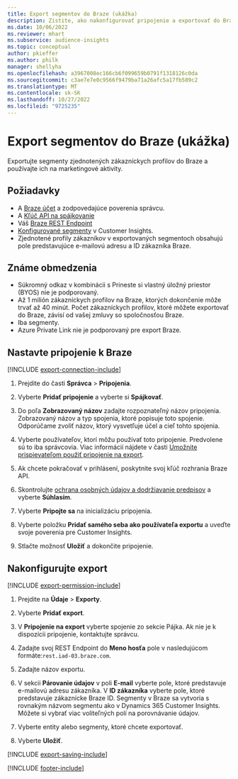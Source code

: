 ```yaml
---
title: Export segmentov do Braze (ukážka)
description: Zistite, ako nakonfigurovať pripojenie a exportovať do Braze.
ms.date: 10/06/2022
ms.reviewer: mhart
ms.subservice: audience-insights
ms.topic: conceptual
author: pkieffer
ms.author: philk
manager: shellyha
ms.openlocfilehash: a3967008ec166cb6f099659b0791f1318126c0da
ms.sourcegitcommit: c3ae7e7e0c9566f9479ba71a26afc5a17fb589c2
ms.translationtype: MT
ms.contentlocale: sk-SK
ms.lasthandoff: 10/27/2022
ms.locfileid: "9725235"
---
```

# <a name="export-segments-to-braze-preview"></a>Export segmentov do Braze (ukážka)

Exportujte segmenty zjednotených zákazníckych profilov do Braze a používajte ich na marketingové aktivity.

## <a name="prerequisites"></a>Požiadavky

- A [Braze účet](https://www.braze.com/) a zodpovedajúce poverenia správcu.
- A [Kľúč API na spájkovanie](https://www.braze.com/docs/api/basics/)
- Váš [Braze REST Endpoint](https://www.braze.com/docs/api/basics/#api-definitions) 
- [Konfigurované segmenty](segments.md) v Customer Insights.
- Zjednotené profily zákazníkov v exportovaných segmentoch obsahujú pole predstavujúce e-mailovú adresu a ID zákazníka Braze.

## <a name="known-limitations"></a>Známe obmedzenia

- Súkromný odkaz v kombinácii s Prineste si vlastný úložný priestor (BYOS) nie je podporovaný.
- Až 1 milión zákazníckych profilov na Braze, ktorých dokončenie môže trvať až 40 minút. Počet zákazníckych profilov, ktoré môžete exportovať do Braze, závisí od vašej zmluvy so spoločnosťou Braze.
- Iba segmenty.
- Azure Private Link nie je podporovaný pre export Braze.

## <a name="set-up-connection-to-braze"></a>Nastavte pripojenie k Braze

[!INCLUDE [export-connection-include](includes/export-connection-admn.md)]

1. Prejdite do časti **Správca** > **Pripojenia**.

1. Vyberte **Pridať pripojenie** a vyberte si **Spájkovať**.

1. Do poľa **Zobrazovaný názov** zadajte rozpoznateľný názov pripojenia. Zobrazovaný názov a typ spojenia, ktoré popisuje toto spojenie. Odporúčame zvoliť názov, ktorý vysvetľuje účel a cieľ tohto spojenia.

1. Vyberte používateľov, ktorí môžu používať toto pripojenie. Predvolene sú to iba správcovia. Viac informácií nájdete v časti [Umožnite prispievateľom použiť pripojenie na export](connections.md#allow-contributors-to-use-a-connection-for-exports).

1. Ak chcete pokračovať v prihlásení, poskytnite svoj kľúč rozhrania Braze API.

1. Skontrolujte [ochrana osobných údajov a dodržiavanie predpisov](connections.md#data-privacy-and-compliance) a vyberte **Súhlasím**.

1. Vyberte **Pripojte sa** na inicializáciu pripojenia.

1. Vyberte položku **Pridať samého seba ako používateľa exportu** a uveďte svoje poverenia pre Customer Insights.

1. Stlačte možnosť **Uložiť** a dokončite pripojenie.

## <a name="configure-an-export"></a>Nakonfigurujte export

[!INCLUDE [export-permission-include](includes/export-permission.md)]

1. Prejdite na **Údaje** > **Exporty**.

1. Vyberte **Pridať export**.

1. V **Pripojenie na export** vyberte spojenie zo sekcie Pájka. Ak nie je k dispozícii pripojenie, kontaktujte správcu.

1. Zadajte svoj REST Endpoint do **Meno hosťa** pole v nasledujúcom formáte:`rest.iad-03.braze.com`.

1. Zadajte názov exportu.

1. V sekcii **Párovanie údajov** v poli **E-mail** vyberte pole, ktoré predstavuje e-mailovú adresu zákazníka. V **ID zákazníka** vyberte pole, ktoré predstavuje zákaznícke Braze ID. Segmenty v Braze sa vytvoria s rovnakým názvom segmentu ako v Dynamics 365 Customer Insights. Môžete si vybrať viac voliteľných polí na porovnávanie údajov.

1. Vyberte entity alebo segmenty, ktoré chcete exportovať.

1. Vyberte **Uložiť**.

[!INCLUDE [export-saving-include](includes/export-saving.md)]

[!INCLUDE [footer-include](includes/footer-banner.md)]
